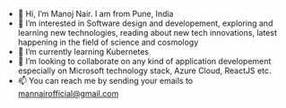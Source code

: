 - 👋 Hi, I’m Manoj Nair. I am from Pune, India 
- 👀 I’m interested in Software design and developement, exploring and learning new technologies, reading about new tech innovations, latest happening in the field of science and cosmology
- 🌱 I’m currently learning Kubernetes
- 💞️ I’m looking to collaborate on any kind of application developement especially on Microsoft technology stack, Azure Cloud, ReactJS etc.
- 📫 You can reach me by sending your emails to mannairofficial@gmail.com

<!---
manojnair007/manojnair007 is a ✨ special ✨ repository because its `README.md` (this file) appears on your GitHub profile.
You can click the Preview link to take a look at your changes.
--->
